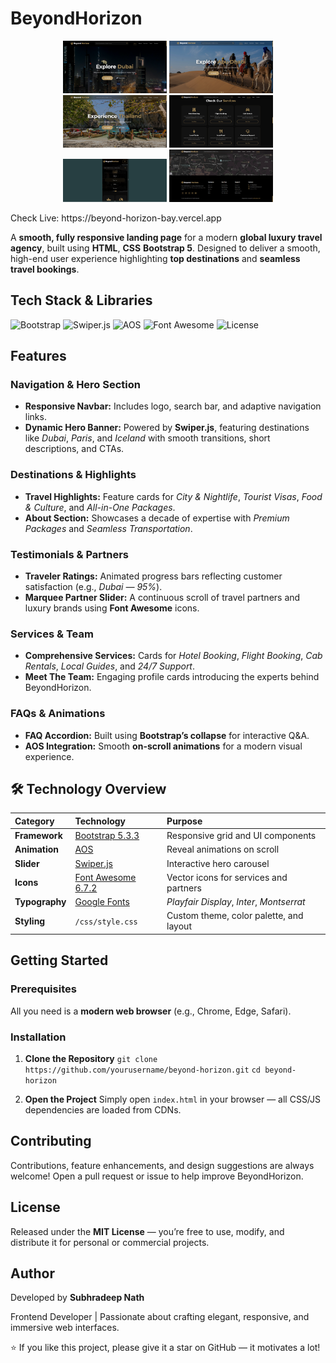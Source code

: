 # BeyondHorizon

<p align="center">
  <img src="./preview/preview1.png" width="33%">
  <img src="./preview/preview2.png" width="33%">
  <img src="./preview/Screenshot 2025-10-31 141137.png" width="33%">

  <img src="./preview/Screenshot 2025-10-31 153949.png" width="33%">
  <img src="./preview/Screenshot 2025-10-31 153827.png" width="33%">
  <img src="./preview/Screenshot 2025-10-31 154033.png" width="33%">
  
</p>
Check Live: https://beyond-horizon-bay.vercel.app


A **smooth, fully responsive landing page** for a modern **global luxury travel agency**, built using **HTML**, **CSS** **Bootstrap 5**.
Designed to deliver a smooth, high-end user experience highlighting **top destinations** and **seamless travel bookings**.



## Tech Stack & Libraries

![Bootstrap](https://img.shields.io/badge/Bootstrap-5.3.3-7952B3?logo=bootstrap&logoColor=white)
![Swiper.js](https://img.shields.io/badge/Swiper.js-11.1.0-0080FF?logo=swiper&logoColor=white)
![AOS](https://img.shields.io/badge/AOS-Animation-orange)
![Font Awesome](https://img.shields.io/badge/Font%20Awesome-6.7.2-339AF0?logo=fontawesome&logoColor=white)
![License](https://img.shields.io/badge/License-MIT-green)



## Features

### Navigation & Hero Section
* **Responsive Navbar:** Includes logo, search bar, and adaptive navigation links.
* **Dynamic Hero Banner:** Powered by **Swiper.js**, featuring destinations like *Dubai*, *Paris*, and *Iceland* with smooth transitions, short descriptions, and CTAs.

### Destinations & Highlights
* **Travel Highlights:** Feature cards for *City & Nightlife*, *Tourist Visas*, *Food & Culture*, and *All-in-One Packages*.
* **About Section:** Showcases a decade of expertise with *Premium Packages* and *Seamless Transportation*.

### Testimonials & Partners
* **Traveler Ratings:** Animated progress bars reflecting customer satisfaction (e.g., *Dubai — 95%*).
* **Marquee Partner Slider:** A continuous scroll of travel partners and luxury brands using **Font Awesome** icons.

### Services & Team
* **Comprehensive Services:** Cards for *Hotel Booking*, *Flight Booking*, *Cab Rentals*, *Local Guides*, and *24/7 Support*.
* **Meet The Team:** Engaging profile cards introducing the experts behind BeyondHorizon.

### FAQs & Animations
* **FAQ Accordion:** Built using **Bootstrap’s collapse** for interactive Q&A.
* **AOS Integration:** Smooth **on-scroll animations** for a modern visual experience.



## 🛠️ Technology Overview

| Category | Technology | Purpose |
|:----------|:------------|:----------|
| **Framework** | [Bootstrap 5.3.3](https://getbootstrap.com/) | Responsive grid and UI components |
| **Animation** | [AOS](https://michalsnik.github.io/aos/) | Reveal animations on scroll |
| **Slider** | [Swiper.js](https://swiperjs.com/) | Interactive hero carousel |
| **Icons** | [Font Awesome 6.7.2](https://fontawesome.com/) | Vector icons for services and partners |
| **Typography** | [Google Fonts](https://fonts.google.com/) | *Playfair Display*, *Inter*, *Montserrat* |
| **Styling** | `/css/style.css` | Custom theme, color palette, and layout |



## Getting Started

### Prerequisites
All you need is a **modern web browser** (e.g., Chrome, Edge, Safari).

### Installation

1. **Clone the Repository**
   `git clone https://github.com/yourusername/beyond-horizon.git`
   `cd beyond-horizon`

2. **Open the Project**
   Simply open `index.html` in your browser — all CSS/JS dependencies are loaded from CDNs.



## Contributing

Contributions, feature enhancements, and design suggestions are always welcome!
Open a pull request or issue to help improve BeyondHorizon.



## License

Released under the **MIT License** — you’re free to use, modify, and distribute it for personal or commercial projects.



##  Author

Developed by **Subhradeep Nath**

Frontend Developer | Passionate about crafting elegant, responsive, and immersive web interfaces.

⭐ If you like this project, please give it a star on GitHub — it motivates a lot!
